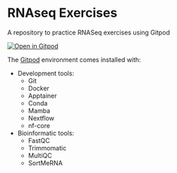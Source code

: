 # RNAseq Exercises

A repository to practice RNASeq exercises using Gitpod

[![Open in Gitpod](https://gitpod.io/button/open-in-gitpod.svg)](https://gitpod.io/#https://github.com/mahesh-panchal/rnaseq-exercises/)

The [Gitpod](https://www.gitpod.io/) environment comes installed with:
- Development tools:
  - Git
  - Docker
  - Apptainer
  - Conda
  - Mamba
  - Nextflow
  - nf-core
- Bioinformatic tools:
  - FastQC
  - Trimmomatic
  - MultiQC
  - SortMeRNA
